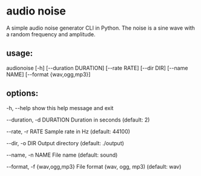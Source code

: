# audio noise

A simple audio noise generator CLI in Python. The noise is a sine wave with a random frequency and amplitude.

## usage:

audionoise [-h] [--duration DURATION] [--rate RATE] [--dir DIR] [--name NAME] [--format {wav,ogg,mp3}]

## options:

-h, --help show this help message and exit

--duration, -d DURATION Duration in seconds (default: 2)

--rate, -r RATE Sample rate in Hz (default: 44100)

--dir, -o DIR Output directory (default: ./output)

--name, -n NAME File name (default: sound)

--format, -f {wav,ogg,mp3} File format (wav, ogg, mp3) (default: wav)
